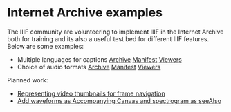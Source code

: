 # Internet Archive examples

The IIIF community are volunteering to implement IIIF in the Internet Archive both for training and its also a useful test bed for different IIIF features. Below are some examples:

* Multiple languages for captions [Archive](https://archive.org/details/cruz-test) [Manifest](https://iiif.archive.org/iiif/3/cruz-test/manifest.json) [Viewers](https://iiif.archive.org/iiif/helper/cruz-test/)
* Choice of audio formats [Archive](https://archive.org/details/hhfbc-cyl26) [Manifest](https://iiif.archive.org/iiif/3/hhfbc-cyl26/manifest.json) [Viewers](https://iiif.archive.org/iiif/helper/hhfbc-cyl26/)


Planned work:
 * [Representing video thumbnails for frame navigation](https://github.com/internetarchive/iiif/issues/56)
 * [Add waveforms as Accompanying Canvas and spectrogram as seeAlso](https://github.com/internetarchive/iiif/issues/51)